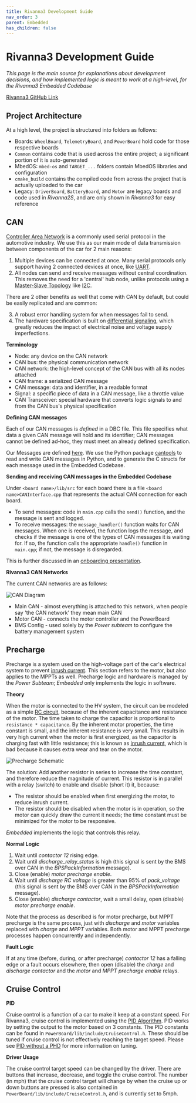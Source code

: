 ```yaml
---
title: Rivanna3 Development Guide
nav_order: 3
parent: Embedded
has_children: false
---
```


# Rivanna3 Development Guide

*This page is the main source for explanations about development decisions, and how implemented logic is meant to work at a high-level, for the Rivanna3 Embedded Codebase*

[Rivanna3 GitHub Link](https://github.com/solarcaratuva/Rivanna3)

## Project Architecture

At a high level, the project is structured into folders as follows:
- Boards: `WheelBoard`, `TelemetryBoard`, and `PowerBoard` hold code for those respective boards
- `Common` contains code that is used across the entire project; a significant portion of it is auto-generated
- MbedOS: `mbed-os` and `TARGET_...` folders contain MbedOS libraries and configuration
- `cmake_build` contains the compiled code from across the project that is actually uploaded to the car
- Legacy: `DriverBoard`, `BatteryBoard`, and `Motor` are legacy boards and code used in *Rivanna2S*, and are only shown in *Rivanna3* for easy reference

## CAN

[Controller Area Network](https://en.wikipedia.org/wiki/CAN_bus) is a commonly used serial protocol in the automotive industry. We use this as our main mode of data transmission between components of the car for 2 main reasons:

1. Multiple devices can be connected at once. Many serial protocols only support having 2 connected devices at once, like [UART](https://en.wikipedia.org/wiki/Universal_asynchronous_receiver-transmitter).
2. All nodes can send and receive messages without central coordination. This removes the need for a 'central' hub node, unlike protocols using a [Master-Slave Topology](https://en.wikipedia.org/wiki/Master%E2%80%93slave_(technology)) like [I2C](https://en.wikipedia.org/wiki/I%C2%B2C).

There are 2 other benefits as well that come with CAN by default, but could be easily replicated and are common:

3. A robust error handling system for when messages fail to send.
4. The hardware specification is built on [differential signaling](https://en.wikipedia.org/wiki/Differential_signalling), which greatly reduces the impact of electrical noise and voltage supply imperfections.

**Terminology**

- Node: any device on the CAN network
- CAN bus: the physical communication network
- CAN network: the high-level concept of the CAN bus with all its nodes attached
- CAN frame: a serialized CAN message
- CAN message: data and identifier, in a readable format
- Signal: a specific piece of data in a CAN message, like a throttle value
- CAN Transceiver: special hardware that converts logic signals to and from the CAN bus's physical specification

**Defining CAN messages**

Each of our CAN messages is *defined* in a DBC file. This file specifies what data a given CAN message will hold and its identifier; CAN messages cannot be defined ad-hoc, they must meet an already defined specification. 

Our Messages are defined [here](https://github.com/solarcaratuva/CAN-messages). We use the Python package [cantools](https://cantools.readthedocs.io/en/latest/) to read and write CAN messages in Python, and to generate the C structs for each message used in the Embedded Codebase. 

**Sending and receiving CAN messages in the Embedded Codebase**

Under `<board name>/lib/src` for each board there is a file `<board name>CANInterface.cpp` that represents the actual CAN connection for each board.
- To send messages: code in `main.cpp` calls the `send()` function, and the message is sent and logged.
- To receive messages: the `message_handler()` function waits for CAN messages. When one is received, the function logs the message, and checks if the message is one of the types of CAN messages it is waiting for. If so, the function calls the appropriate `handle()` function in `main.cpp`; if not, the message is disregarded.

This is further discussed in an [onboarding presentation](https://drive.google.com/file/d/1rphQ6yFSpe3nt5k05yxor46LPvud4lQt/view?usp=sharing). 

**Rivanna3 CAN Networks**

The current CAN networks are as follows:

![CAN Diagram](/assets/images/Embedded/CAN_diagram.png)

- Main CAN - almost everything is attached to this network, when people say 'the CAN network' they mean main CAN
- Motor CAN - connects the motor controller and the PowerBoard
- BMS Config - used solely by the *Power subteam* to configure the battery management system

## Precharge

Precharge is a system used on the high-voltage part of the car's electrical system to prevent [inrush current](https://en.wikipedia.org/wiki/Inrush_current). This section refers to the motor, but also applies to the MPPTs as well. Precharge logic and hardware is managed by the *Power Subteam*; *Embedded* only implements the logic in software.

**Theory**

When the motor is connected to the HV system, the circuit can be modeled as a simple [RC circuit](https://en.wikipedia.org/wiki/RC_circuit), because of the inherent capacitance and resistance of the motor. The time taken to charge the capacitor is proportional to `resistance * capacitance`. By the inherent motor properties, the time constant is small, and the inherent resistance is very small. This results in very high current when the motor is first energized, as the capacitor is charging fast with little resistance; this is known as [inrush current](https://en.wikipedia.org/wiki/Inrush_current), which is bad because it causes extra wear and tear on the motor. 

![Precharge Schematic](/assets/images/Embedded/precharge.png)

The solution: Add another resistor in series to increase the time constant, and therefore reduce the magnitude of current. This resistor is in parallel with a relay (switch) to enable and disable (short it) it, because:
* The resistor should be enabled when first energizing the motor, to reduce inrush current.
* The resistor should be disabled when the motor is in operation, so the motor can quickly draw the current it needs; the time constant must be minimized for the motor to be responsive. 

*Embedded* implements the logic that controls this relay. 

**Normal Logic**

1. Wait until *contactor 12* rising edge. 
2. Wait until *discharge_relay_status* is high (this signal is sent by the BMS over CAN in the *BPSPackInformation* message).
3. Close (enable) *motor precharge enable*.
4. Wait until *discharge RC voltage* is greater than 95% of *pack_voltage* (this signal is sent by the BMS over CAN in the *BPSPackInformation* message).
5. Close (enable) *discharge contactor*, wait a small delay, open (disable) *motor precharge enable*.

Note that the process as described is for motor precharge, but MPPT precharge is the same process, just with *discharge* and *motor* variables replaced with *charge* and *MPPT* variables. Both motor and MPPT precharge processes happen concurrently and independently. 

**Fault Logic**

If at any time (before, during, or after precharge) *contactor 12* has a falling edge or a fault occurs elsewhere, then open (disable) the *charge* and *discharge contactor* and the *motor* and *MPPT precharge enable* relays. 


## Cruise Control

**PID**

Cruise control is a function of a car to make it keep at a constant speed. For Rivanna3, cruise control is implemented using the [PID Algorithm](https://en.wikipedia.org/wiki/Proportional%E2%80%93integral%E2%80%93derivative_controller). PID works by setting the output to the motor based on 3 constants. The PID constants can be found in `PowerBoard/lib/include/CruiseControl.h`. These should be tuned if cruise control is not effectively reaching the target speed. Please see [PID without a PHD](https://web2.qatar.cmu.edu/~gdicaro/16311-Fall17/slides/PID-without-PhD.pdf) for more information on tuning.

**Driver Usage**

The cruise control target speed can be changed by the driver. There are buttons that increase, decrease, and toggle the cruise control. The number (in mph) that the cruise control target will change by when the cruise up or down buttons are pressed is also contained in `PowerBoard/lib/include/CruiseControl.h`, and is currently set to 5mph.